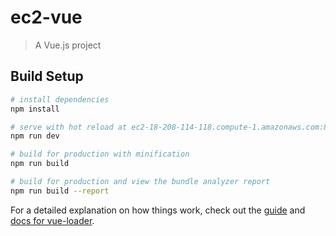 # ec2-vue

> A Vue.js project

## Build Setup

``` bash
# install dependencies
npm install

# serve with hot reload at ec2-18-208-114-118.compute-1.amazonaws.com:8080
npm run dev

# build for production with minification
npm run build

# build for production and view the bundle analyzer report
npm run build --report
```

For a detailed explanation on how things work, check out the [guide](http://vuejs-templates.github.io/webpack/) and [docs for vue-loader](http://vuejs.github.io/vue-loader).
